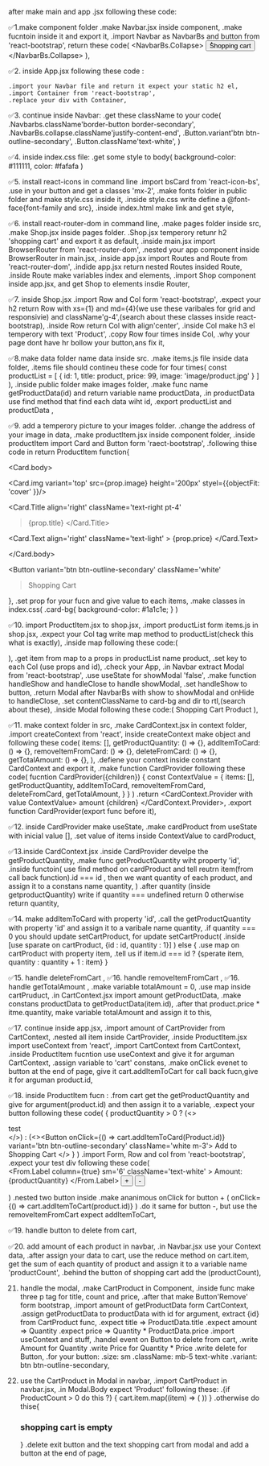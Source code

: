 after make main and app .jsx following these code:

✅1.make component folder
.make Navbar.jsx inside component,
.make fucntoin inside it and export it,
.import Navbar as NavbarBs and button from 'react-bootstrap',
return these code(
<NavbarBs>
<NavbarBs.Collapse>
<Button>ُShopping cart</button>
</NavbarBs.Collapse>
</NavbarBs>
),

✅2. inside App.jsx following these code :

    .import your Navbar file and return it expect your static h2 el,
    .import Container from 'react-bootstrap',
    .replace your div with Container,

✅3. continue inside Navbar:
.get these className to your code(
.Navbarbs.className'border-button border-secondary',
.NavbarBs.collapse.className'justify-content-end',
.Button.variant'btn btn-outline-secondary',
.Button.className'text-white',
)

✅4. inside index.css file:
.get some style to body(
background-color: #111111,
color: #fafafa
)

✅5. install react-icons in command line
.import bsCard from 'react-icon-bs',
.use in your button and get a classes 'mx-2',
.make fonts folder in public folder and make style.css inside it,
.inside style.css write define a @font-face{font-family and src},
.inside index.html make link and get style,

✅6. install react-router-dom in command line,
.make pages folder inside src,
.make Shop.jsx inside pages folder.
.Shop.jsx temperory retunr h2 'shopping cart' and export it as default,
.inside main.jsx import BrowserRouter from 'react-router-dom',
.nested your app component inside BrowserRouter in main.jsx,
.inside app.jsx import Routes and Route from 'react-router-dom',
.indide app.jsx return nested Routes insided Route,
.inside Route make variables index and elements,
.import Shop component inside app.jsx, and get Shop to elements insdie Router,

✅7. inside Shop.jsx
.import Row and Col form 'react-bootstrap',
.expect your h2 return Row with xs={1} and md={4}(we use these varibales for grid and responsivie) and className'g-4',(search about these classes inside react-bootstrap),
.inside Row return Col with align'center',
.inside Col make h3 el temperory with text 'Product',
.copy Row four times inside Col,
.why your page dont have hr bollow your button,ans fix it,

✅8.make data folder name data inside src.
.make items.js file inside data folder,
.items file should contineu these code for four times(
const productList = [
{
id: 1,
title: product,
price: 99,
image: 'image/product.jpg'
}
]
),
.inside public folder make images folder,
.make func name getProductData(id) and return variable name productData,
.in productData use find method that find each data wiht id,
.export productList and productData ,

✅9. add a temperory picture to your images folder.
.change the address of your image in data,
.make productItem.jsx inside component folder,
.inside productItem import Card and Button form 'raect-bootstrap',
.following thise code in return ProductItem function{
<Card className='mt-5 card-bg'>

<Card.body>

<Card.img
variant='top'
src={prop.image}
height='200px'
styel={{objectFit: 'cover' }}/>

<Card.Title
align='right'
className='text-right pt-4'

> {prop.title}
> </Card.Title>

<Card.Text
align='right'
className='text-light' >
{prop.price}
</Card.Text>

</Card.body>

<Button
variant='btn btn-outline-secondary' className='white'

> Shopping Cart
> </Button>

   </Card>
   },
   .set prop for your fucn and give value to each items,
   .make classes in index.css(
    .card-bg{
        background-color: #1a1c1e;
    }
   )

✅10. import ProductItem.jsx to shop.jsx,
.import productList form items.js in shop.jsx,
.expect your Col tag write map method to productList(check this what is exactly),
.inside map following these code:(
<Col align='center'>
<ProductItem></ProductItem>
</Col>
),
.get item from map to a props in productList name product,
.set key to each Col (use props and id),
.check your App,
.in Navbar extract Modal from 'react-bootstrap',
.use useState for showModal 'false',
.make function handleShow and handleClose to handle showModal,
.set handleShow to button,
.return Modal after NavbarBs with show to showModal and onHide to handleClose,
.set contentClassName to card-bg and dir to rtl,(search about these),
.inside Modal following these code:(
<Modal.Header>
<Modal.Title>Shopping Cart</Modal.Title>
<Modal.Body>Product</Modal.Body>
</Modal.Header>
),

✅11. make context folder in src,
    .make CardContext.jsx in context folder,
    .import createContext from 'react',
    inside createContext make object and following these code(
        items: [],
        getProductQuantity: () => {},
        addItemToCard: () => {},
        removeItemFromCard: () => {},
        deleteFromCard: () => {},
        getTotalAmount: () => {},
    ),
    .defiene your context inside constant CardContext and export it,
    .make function CardProvider following these code(
    fucntion CardProvider({children}) {
        const ContextValue = {
            items: [],
            getProductQuantity,
            addItemToCard,
            removeItemFromCard,
            deleteFromCard,
            getTotalAmount,
        }
    }
    )
    .return <CardContext.Provider with value ContextValue>
                amount {children}
            </CardContext.Provider>,
    .export function CardProvider(export func before it),

✅12. inside CardProvider make useState,
    .make cardProduct from useState with inicial value [],
    .set value of items inside ContextValue to cardProduct, 

✅13.inside CardContext.jsx
    .inside CardProvider develpe the getProductQuantity,
    .make func getProductQuantity wiht property 'id',
    .inside functoin(
        use find method on cardProduct and tell reutrn item(from call back function).id === id , then we want quantity of each product, and assign it to a constans name quantity,
    )
    .after quantity (inside getproductQuantity) write if quantity === undefined return 0 otherwise return quantity,

✅14. make addItemToCard with property 'id',
    .call the getProductQuantity with property 'id' and assign it to a varibale name quantity,
    .if quantity === 0 you should update setCartProduct,
    for update setCartProduct(
        .inside [use sparate on cartProduct, {id : id, quantity : 1}]
    )
    else {
        .use map on cartProduct with property item,
        .tell us if item.id === id ? {sperate item, quantity : quantity + 1 : item}
    }
    
✅15. handle deleteFromCart ,
✅16. handle removeItemFromCart ,
✅16. handle getTotalAmount ,
    .make variable totalAmount = 0,
    .use map inside cartPruduct,
    .in CartContext.jsx import amount getProductData,
    .make constans productData to getProductData(item.id),
    .after that product.price * itme.quantity,
    make variable totalAmount and assign it to this,

✅17. continue inside app.jsx,
    .import amount of CartProvider from CartContext,
    .nested all item inside CartProvider,
    .inside ProductItem.jsx import useContext from 'react',
    .import CartContext from CartContext,
    .inside ProductItem fucntion use useContext and give it for arguman CartContext,
    .assign variable to 'cart' constans,
    .make onClick evenet to button at the end of page, give it cart.addItemToCart for call back fucn,give it for arguman product.id,

✅18. inside ProductItem fucn :
    .from cart get the getProductQuantity and give for argument(product.id) and then assign it to a variable,
    .expect your button following these code(
        { productQuantity > 0 ?
         (<><div className='text-white'>test
         </div></>) :
         (<><Button onClick={() => cart.addItemToCard(Product.id)} variant='btn btn-outline-secondary'
                className='white m-3'>
                Add to Shopping Cart
            </Button></>
         }
    )
    .import Form, Row and col from 'react-bootstrap',
    .expect  your test div following these code(
    <Form as={Row}>
    <From.Label column={true} sm='6' className='text-white'     >
    Amount: {productQuantity}
    </From.Label>
    <Button 
    sm='6' 
    className='mx-2 text-white'
    variant='btn btn-outline-secondary'>+</Button>
    <Button sm='6' 
    className='mx-2 text-white'
    variant='btn btn-outline-secondary'>-</Button>
    </Form>
    )
    .nested two button inside 
    <Col sm='6'></Col>
    .make ananimous onClick for button + (
        onClick={() => cart.addItemToCart(product.id)}
    )
    .do it same for button -, but use the removeItemFromCart expect addItemToCart,
    
✅19. handle button to delete from cart,

✅20. add amount of each product in navbar,
    .in Navbar.jsx use your Context data,
    .after assign your data to cart, use the reduce method on cart.item, get the sum of each quantity of product and assign it to a variable name 'productCount',
    .behind the button of shopping cart add the (productCount),
    
21. handle the modal,
    .make CartProduct in Component,
    .inside func make three p tag for title, count and price,
    .after that make Button'Remove' form bootstrap,
    .import amount of getProductData form CartContext,
    .assign getProductData to productData with id for argument, extract {id} from CartProduct func,
    .expect title => ProductData.title
    .expect amount => Quantity
    .expect price => Quantity * ProductData.price
    .import useContext and stuff,
    .handel event on Button to delete from cart,
    .write Amount for Quantity
    .write Price for Quantity * Price
    .write delete for Button,
    .for your button: 
        .size: sm
        .className: mb-5 text-white
        .variant: btn btn-outline-secondary,

22. use the CartProduct in Modal in navbar,
    .import CartProduct in navbar.jsx,
    .in Modal.Body expect 'Product' following these:
        .{if ProductCount > 0 do this ?}
        {
            cart.item.map((item) => (
                <CartProduct key={itme.id} id={item.id} Quantity={item.Quantity}></CartProduct>
            ))
        }
        .otherwise do thise{
            <h3 className='text-danger'>shopping cart is empty</h3>
        }
        .delete exit button and the text shopping cart from modal and add a button at the end of page,

